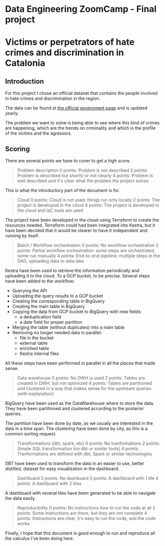 # Data Engineering ZoomCamp - Final project
# Victims or perpetrators of hate crimes and discrimination in Catalonia

## Introduction

For this project I chose an official dataset that contains the people involved
in hate crimes and discrimination in the region.

The data can be found at [the official government page](https://analisi.transparenciacatalunya.cat/Seguretat/V-ctimes-o-persones-autores-de-delictes-d-odi-i-di/gci6-2ubm) and is updated yearly.

The problem we want to solve is being able to see where this kind of
crimes are happening, which are the trends on criminality and which
is the profile of the victims and the agressors.

## Scoring

There are several points we have to cover to get a high score.

>Problem description
>0 points: Problem is not described
>2 points: Problem is described but shortly or not clearly
>4 points: Problem is well described and it's clear what the problem the project solves

This is what the introductory part of the document is for.

>Cloud
>0 points: Cloud is not used, things run only locally
>2 points: The project is developed in the cloud
>4 points: The project is developed in the cloud and IaC tools are used

The project have been developed in the cloud using Terraform to create
the resources needed.
Terraform could had been integrated into Kestra, but it have been decided that it would be
clearer to have it independent and running by itself.

>Batch / Workflow orchestration
>0 points: No workflow orchestration
>2 points: Partial workflow orchestration: some steps are orchestrated, some run manually
>4 points: End-to-end pipeline: multiple steps in the DAG, uploading data to data lake

Kestra have been used to retrieve the information periodically and
uploading it to the cloud. To a GCP bucket, to be precise.
Several steps have been added to the workflow:

- Querying the API
- Uploading the query results to a GCP bucket
- Creating the corresponding table in BigQuery
- Creating the main table in BigQuery
- Copying the data from GCP bucket to BigQuery with new fields:
  - a deduplication field
  - a date field for proper partition
- Merging the table (without duplicates) into a main table
- Removing no longer needed data in parallel:
  - file in the bucket
  - external table
  - enriched table
  - Kestra internal files

All these steps have been performed in parallel in all the places that made sense.

>Data warehouse
>0 points: No DWH is used
>2 points: Tables are created in DWH, but not optimized
>4 points: Tables are partitioned and clustered in a way that makes sense for the upstream queries (with explanation)

BigQuery have been used as the DataWarehouse where to store the data.
They have been partitioned and clustered according to the
posterior queries.

The partition have been done by date, as we usually are interested
in the data in a time span.
The clustering have been done by city, as this is a common sorting
request.

>Transformations (dbt, spark, etc)
>0 points: No tranformations
>2 points: Simple SQL transformation (no dbt or similar tools)
>4 points: Tranformations are defined with dbt, Spark or similar technologies

DBT have been used to transform the data in an easier to use,
better distilled, dataset for easy visualization in the dashboard.

>Dashboard
>0 points: No dashboard
>2 points: A dashboard with 1 tile
>4 points: A dashboard with 2 tiles

A dashboard with several tiles have been generated to be able to
navigate the data easily.

>Reproducibility
>0 points: No instructions how to run the code at all
>2 points: Some instructions are there, but they are not complete
>4 points: Instructions are clear, it's easy to run the code, and the code works

Finally, I hope that this document is good enough to run and
reproduce all the calculus I've been doing here.
